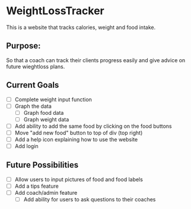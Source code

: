 # WeightLossTracker

This is a website that tracks calories, weight and food intake.

## Purpose:
So that a coach can track their clients progress easily and give advice on future wieghtloss plans.

## Current Goals
- [ ] Complete weight input function
- [ ] Graph the data
  - [ ] Graph food data
  - [ ] Graph weight data
- [ ] Add ability to add the same food by clicking on the food buttons
- [ ] Move "add new food" button to top of div (top right)
- [ ] Add a help icon explaining how to use the website
- [ ] Add login

## Future Possibilities
- [ ] Allow users to input pictures of food and food labels
- [ ] Add a tips feature
- [ ] Add coach/admin feature
  - [ ] Add ability for users to ask questions to their coaches